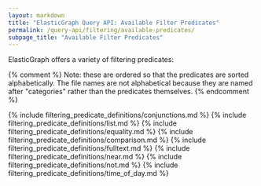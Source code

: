 ```yaml
---
layout: markdown
title: "ElasticGraph Query API: Available Filter Predicates"
permalink: /query-api/filtering/available-predicates/
subpage_title: "Available Filter Predicates"
---
```


ElasticGraph offers a variety of filtering predicates:

{% comment %}
  Note: these are ordered so that the predicates are sorted alphabetically. The file
  names are not alphabetical because they are named after "categories" rather than
  the predicates themselves.
{% endcomment %}

{% include filtering_predicate_definitions/conjunctions.md %}
{% include filtering_predicate_definitions/list.md %}
{% include filtering_predicate_definitions/equality.md %}
{% include filtering_predicate_definitions/comparison.md %}
{% include filtering_predicate_definitions/fulltext.md %}
{% include filtering_predicate_definitions/near.md %}
{% include filtering_predicate_definitions/not.md %}
{% include filtering_predicate_definitions/time_of_day.md %}

